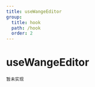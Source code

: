 ```yaml
---
title: useWangeEditor
group:
  title: hook
  path: /hook
  order: 2
---
```


# useWangeEditor

<code>暂未实现</code>